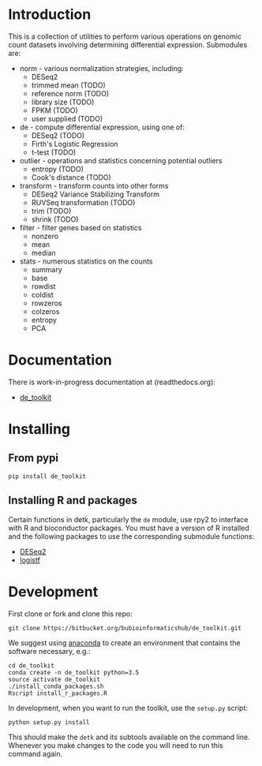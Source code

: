 # Introduction

This is a collection of utilities to perform various operations on genomic
count datasets involving determining differential expression. Submodules
are:

  * norm - various normalization strategies, including:
    - DESeq2
    - trimmed mean (TODO)
    - reference norm (TODO)
    - library size (TODO)
    - FPKM (TODO)
    - user supplied (TODO)
  * de - compute differential expression, using one of:
    - DESeq2 (TODO)
    - Firth's Logistic Regression
    - t-test (TODO)
  * outlier - operations and statistics concerning potential outliers
    - entropy (TODO)
    - Cook's distance (TODO)
  * transform - transform counts into other forms
    - DESeq2 Variance Stabilizing Transform
    - RUVSeq transformation (TODO)
    - trim (TODO)
    - shrink (TODO)
  * filter - filter genes based on statistics
    - nonzero
    - mean
    - median
  * stats - numerous statistics on the counts
    - summary
    - base
    - rowdist
    - coldist
    - rowzeros
    - colzeros
    - entropy
    - PCA

# Documentation

There is work-in-progress documentation at (readthedocs.org):

- [de_toolkit](http://de-toolkit.readthedocs.io/en/latest/)

# Installing

## From pypi

```
pip install de_toolkit
```

## Installing R and packages

Certain functions in detk, particularly the `de` module, use rpy2 to interface
with R and bioconductor packages. You must have a version of R installed and
the following packages to use the corresponding submodule functions:

  - [DESeq2](https://bioconductor.org/packages/release/bioc/html/DESeq2.html)
  - [logistf](https://cran.r-project.org/web/packages/logistf/index.html)

# Development

First clone or fork and clone this repo:

```
git clone https://bitbucket.org/bubioinformaticshub/de_toolkit.git
```

We suggest using [anaconda](http://anaconda.org) to create an environment that
contains the software necessary, e.g.:

```
cd de_toolkit
conda create -n de_toolkit python=3.5
source activate de_toolkit
./install_conda_packages.sh
Rscript install_r_packages.R
```

In development, when you want to run the toolkit, use the `setup.py` script:

```
python setup.py install
```

This should make the `detk` and its subtools available on the command line. Whenever you make changes
to the code you will need to run this command again.

